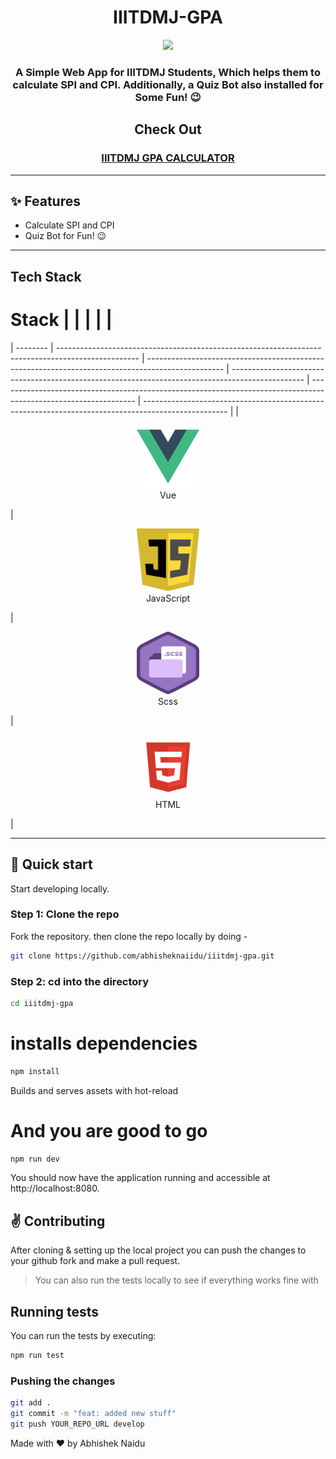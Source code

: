 <center>

# IIITDMJ-GPA

![](https://visitor-badge.glitch.me/badge?page_id=abhisheknaiidu.IIITDMJ-GPA)



### A Simple Web App for IIITDMJ Students, Which helps them to calculate SPI and CPI. Additionally, a Quiz Bot also installed for Some Fun! 😉
</center>
<center>
    <h2> Check Out </h2>

### [IIITDMJ GPA CALCULATOR](https://iiitdmj-gpa.now.sh/)

</center>
<hr>

## ✨ Features

- Calculate SPI and CPI
- Quiz Bot for Fun! 😉
<hr>

## Tech Stack
 # Stack    |                                                                                                 |                                                                                                |                                                                                                |                                                                                                                 |                                                                                                    
| -------- | -------------------------------------------------------------------------------------------------- | ------------------------------------------------------------------------------------------------- | ------------------------------------------------------------------------------------------------ | ---------------------------------------------------------------------------------------------------------------- | --------------------------------------------------------------------------------------------------- |
| <p align="center"><img src="./githubImg/img3.png" width="100" height="100"> <br />Vue</p> | <p align="center"><img src="./githubImg/img2.png" width="100" height="100"> <br />JavaScript</p>  | <p align="center"><img src="./githubImg/img1.png" width="100" height="100"> <br />Scss</p>   | <p align="center"><img src="./githubImg/img4.png" width="100" height="100"> <br />HTML</p> |

<hr>

## :rocket: Quick start

Start developing locally.

### Step 1: Clone the repo
Fork the repository. then clone the repo locally by doing -

```sh
git clone https://github.com/abhisheknaiidu/iiitdmj-gpa.git
```

### Step 2: cd into the directory


```sh
cd iiitdmj-gpa
```
# installs dependencies

```sh
npm install
```

 <p> Builds and serves assets with hot-reload </p>
 
# And you are good to go
```sh
npm run dev
```
You should now have the application running and accessible at http://localhost:8080.

## :v: Contributing

After cloning & setting up the local project you can push the changes to your github fork and make a pull request.

> You can also run the tests locally to see if everything works fine with

## Running tests

You can run the tests by executing:

```bash
npm run test
```
### Pushing the changes

```bash
git add .
git commit -m "feat: added new stuff"
git push YOUR_REPO_URL develop
```

Made with :heart: by Abhishek Naidu 